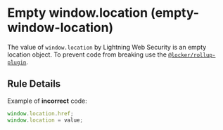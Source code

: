 # Empty window.location (empty-window-location)

The value of `window.location` by Lightning Web Security is an empty location object.
To prevent code from breaking use the [`@locker/rollup-plugin`].

## Rule Details

Example of **incorrect** code:

```js
window.location.href;
window.location = value;
```

[`@locker/rollup-plugin`]: https://www.npmjs.com/package/@locker/rollup-plugin
